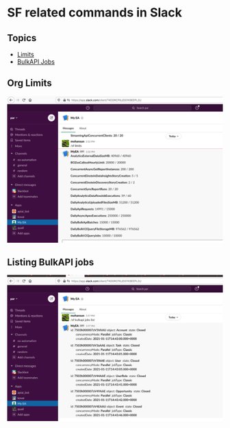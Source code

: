 # SF related commands in Slack

## Topics
- [Limits](#limits)
- [BulkAPI Jobs](#bulkapijobs)



<a name='limits'></a>
## Org Limits
![limits](img/sf-limits-1.png)

## Listing BulkAPI jobs 
<a name='bulkapijobs'></a>
![bulkapi-jobs](img/bulkapi-jobs-1.png)

